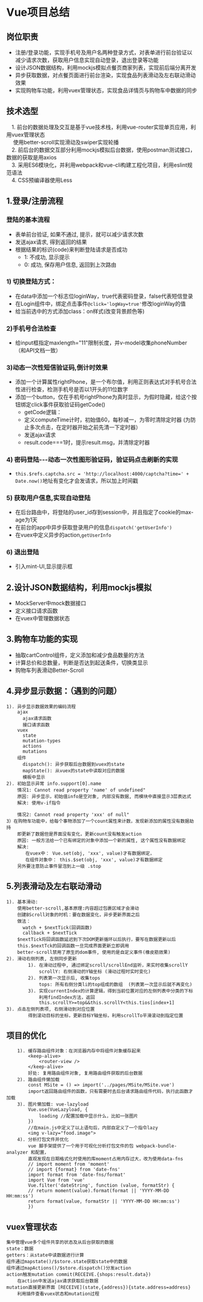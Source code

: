 # Vue项目总结  

## 岗位职责   
* 注册/登录功能，实现手机号及用户名两种登录方式，对表单进行前台验证以减少请求次数，获取用户信息实现自动登录，退出登录等功能  
* 设计JSON数据结构，利用mockjs模拟点餐页商家列表，实现前后端分离开发  
* 异步获取数据，对点餐页面进行前台渲染，实现食品列表滑动及左右联动滑动效果  
* 实现购物车功能，利用vuex管理状态，实现食品详情页与购物车中数据的同步  

## 技术选型  
&emsp;1. 前台的数据处理及交互是基于vue技术栈，利用vue-router实现单页应用，利用vuex管理状态  
&emsp; 使用better-scroll实现滑动及swiper实现轮播  
&emsp;2. 前后台的数据交互部分利用mockjs模拟后台数据，使用postman测试接口，数据的获取是用axios  
&emsp;3. 采用ES6模块化，并利用webpack和vue-cli构建工程化项目，利用eslint规范语法  
&emsp;4. CSS预编译器使用Less  

## 1.登录/注册流程  
### 登陆的基本流程  
* 表单前台验证, 如果不通过, 提示，就可以减少请求次数  
* 发送ajax请求, 得到返回的结果  
* 根据结果的标识(code)来判断登陆请求是否成功  
	* 1: 不成功, 显示提示  
	* 0: 成功, 保存用户信息, 返回到上次路由  
	
### 1) 切换登陆方式：
* 在data中添加一个标志位loginWay，true代表密码登录，false代表短信登录  
* 在Login组件中，绑定点击事件`@click='logWay=true'`修改loginWay的值  
* 给当前选中的方式添加class：on样式(改变背景颜色等)  

### 2)手机号合法检查  
* 给input框指定maxlength="11"限制长度，并v-model收集phoneNumber（和API文档一致）  

### 3)动态一次性短信验证码,倒计时效果  
* 添加一个计算属性rightPhone，是一个布尔值，利用正则表达式对手机号合法性进行检查，检测手机号是否以1开头的11位数字  
* 添加一个button，仅在手机号rightPhone为真时显示，为假时隐藏，给这个按钮绑定click事件获取验证码getCode()  
	* getCode逻辑：  
	* 定义computeTime计时，初始值60，每秒减一，为零时清除定时器 (为防止多次点击，在定时器开始之前先清一下定时器）
	* 发送ajax请求  
	* result.code===1时，提示result.msg，并清除定时器  

### 4) 密码登陆---动态一次性图形验证码，验证码点击刷新的实现
* `this.$refs.captcha.src = 'http://localhost:4000/captcha?time=' + Date.now()`地址有变化才会发请求，所以加上时间戳
   
### 5) 获取用户信息,实现自动登陆  
* 在后台路由中，将登陆的user_id存到session中，并且指定了cookie的max-age为1天
* 在前台的app中异步获取登录用户的信息`dispatch('getUserInfo')`
* 在vuex中定义异步的action,`getUserInfo`

### 6) 退出登陆  
* 引入mint-UI,显示提示框


## 2.设计JSON数据结构，利用mockjs模拟
* MockServer中mock数据接口
* 定义接口请求函数
* 在vuex中管理数据状态

## 3.购物车功能的实现
* 抽取cartControl组件，定义添加和减少食品数量的方法
* 计算总价和总数量，判断是否达到起送条件，切换类显示
* 购物车列表滑动Better-Scroll


## 4.异步显示数据：（遇到的问题）
	1). 异步显示数据效果的编码流程
	    ajax
	      ajax请求函数
	      接口请求函数
	    vuex
	      state
	      mutation-types
	      actions
	      mutations
	    组件
	      dispatch(): 异步获取后台数据到vuex的state
	      mapState(): 从vuex的state中读取对应的数据
	      模板中显示
	2). 初始显示异常 info.support[0].name
	    情况1: Cannot read property 'name' of undefined"
	    原因: 异步显示，初始值info是空对象, 内部没有数据, 而模块中直接显示3层表达式
	    解决: 使用v-if指令
	    
	    情况2: Cannot read property 'xxx' of null"
	3）在购物车功能中，给每个事物添加了一个count属性来计数，发现新添加的属性没有数据劫持
		即更新了数据但是界面没有变化，更新count没有触发action
		原因: 一般方法给一个已有绑定的对象中添加一个新的属性, 这个属性没有数据绑定
	    解决: 
	       在vuex中： Vue.set(obj, 'xxx', value)才有数据绑定，
	       在组件对象中： this.$set(obj, 'xxx', value)才有数据绑定
		另外要注意防止事件冒泡到上一级 .stop

## 5.列表滑动及左右联动滑动
    1). 基本滑动:
        使用better-scroll,基本原理:内容超过包裹区域才会滑动
        创建BScroll对象的时机：要在数据变化，异步更新界面之后
    	做法：
          watch + $nextTick(回调函数)
          callback + $nextTick
    	$nextTick将回调函数延迟到下次DOM更新循环以后执行，要写在数据更新以后
    	this.$nextTck的回调函数一旦完成界面更新立即调用
    	better-scroll禁用了原生的dom事件, 使用的是自定义事件(橡皮筋效果)
    2). 滑动右侧列表, 左侧同步更新
            1). 在滑动过程中, 通过绑定scroll/scrollEnd监听，来实时收集scrollY
    			scrollY: 右侧滑动的Y轴坐标 (滑动过程时实时变化)
            2). 列表第一次显示后, 收集tops
    			tops: 所有右侧分类li的top组成的数组  (列表第一次显示后就不再变化)
            3). 实现currentIndex的计算逻辑，得到当前位置对应的左侧列表中分类的下标
    			利用findIndex方法，返回
    			this.scrollY>=top&&this.scrollY<this.tios[index+1]		
    3). 点击左侧列表项, 右侧滑动到对应位置
    		得到滚动目标的坐标，更新目标Y轴坐标，利用scrollTo平滑滚动到指定位置

## 项目的优化
		1). 缓存路由组件对象：在浏览器内存中将组件对象缓存起来
			<keep-alive>
				<router-view />
			</keep-alive>
			好处: 复用路由组件对象, 复用路由组件获取的后台数据
	    2). 路由组件懒加载
			const MSite = () => import('../pages/MSite/MSite.vue')
			import返回路由组件的函数，只有需要时去后台请求路由组件代码，执行此函数才加载
	    3). 图片懒加载: vue-lazyload
			Vue.use(VueLazyload, {
				loading //配置加载中显示什么，比如一张图片
			})
			//在main.js中定义了以上语句后，内部自定义了一个指令lazy
			<img v-lazy="food.image">
	    4). 分析打包文件并优化 
			vue 脚手架提供了一个用于可视化分析打包文件的包 webpack-bundle-analyzer 和配置，
			直观发现在日期格式化时使用的库moment占用内存过大，改为使用data-fns
			// import moment from 'moment'
			// import {format} from 'date-fns'
			import format from 'date-fns/format'
			import Vue from 'vue'
			Vue.filter('dateString', function (value, formatStr) {
			// return moment(value).format(format || 'YYYY-MM-DD HH:mm:ss')
			return format(value, formatStr || 'YYYY-MM-DD HH:mm:ss')
			})
## vuex管理状态
	集中管理vue多个组件共享的状态及从后台获取的数据
	state：数据
	getters：从state中读数据进行计算
	组件通过mapstate()/$store.state获取state中的数据
	组件通过mapActions()/$store.dispatch()分发action
	action触发mutation commit(RECEIVE.{shops:result.data})
		在action中发送ajax请求获取后台数据
	mutation直接更新界面 [RECEIVE](state,{address}){state.address=address}
		利用插件查看vuex状态和mutation过程
